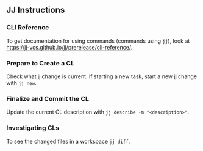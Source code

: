 ## JJ Instructions

### CLI Reference

To get documentation for using commands (commands using `jj`), look at
https://jj-vcs.github.io/jj/prerelease/cli-reference/.

### Prepare to Create a CL

Check what jj change is current. If starting a new task, start a new jj change
with `jj new`.

### Finalize and Commit the CL

Update the current CL description with `jj describe -m "<description>"`.

### Investigating CLs

To see the changed files in a workspace `jj diff`.

